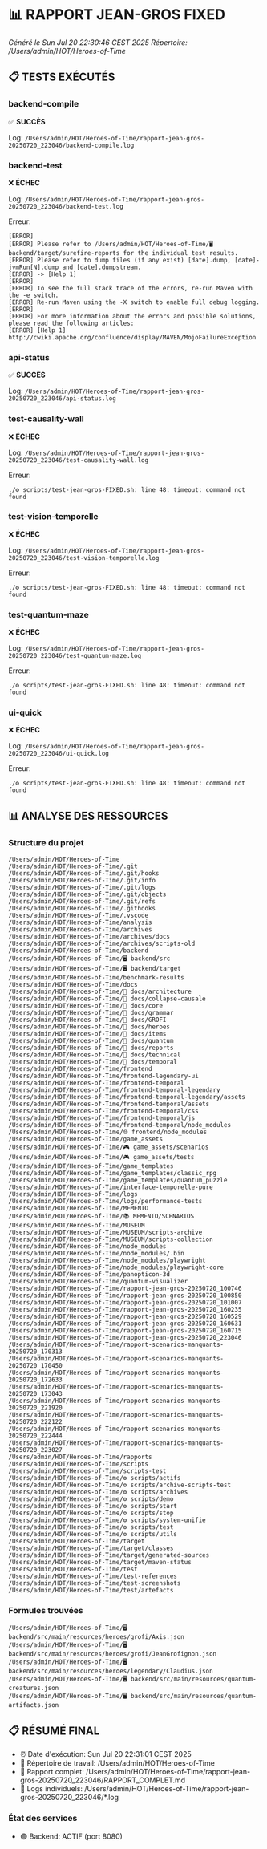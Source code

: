 # 📊 RAPPORT JEAN-GROS FIXED
*Généré le Sun Jul 20 22:30:46 CEST 2025*
*Répertoire: /Users/admin/HOT/Heroes-of-Time*

## 📋 TESTS EXÉCUTÉS

### backend-compile

✅ **SUCCÈS**

Log: `/Users/admin/HOT/Heroes-of-Time/rapport-jean-gros-20250720_223046/backend-compile.log`

### backend-test

❌ **ÉCHEC**

Log: `/Users/admin/HOT/Heroes-of-Time/rapport-jean-gros-20250720_223046/backend-test.log`

Erreur:
```
[ERROR] 
[ERROR] Please refer to /Users/admin/HOT/Heroes-of-Time/🖥️ backend/target/surefire-reports for the individual test results.
[ERROR] Please refer to dump files (if any exist) [date].dump, [date]-jvmRun[N].dump and [date].dumpstream.
[ERROR] -> [Help 1]
[ERROR] 
[ERROR] To see the full stack trace of the errors, re-run Maven with the -e switch.
[ERROR] Re-run Maven using the -X switch to enable full debug logging.
[ERROR] 
[ERROR] For more information about the errors and possible solutions, please read the following articles:
[ERROR] [Help 1] http://cwiki.apache.org/confluence/display/MAVEN/MojoFailureException
```

### api-status

✅ **SUCCÈS**

Log: `/Users/admin/HOT/Heroes-of-Time/rapport-jean-gros-20250720_223046/api-status.log`

### test-causality-wall

❌ **ÉCHEC**

Log: `/Users/admin/HOT/Heroes-of-Time/rapport-jean-gros-20250720_223046/test-causality-wall.log`

Erreur:
```
./⚙️ scripts/test-jean-gros-FIXED.sh: line 48: timeout: command not found
```

### test-vision-temporelle

❌ **ÉCHEC**

Log: `/Users/admin/HOT/Heroes-of-Time/rapport-jean-gros-20250720_223046/test-vision-temporelle.log`

Erreur:
```
./⚙️ scripts/test-jean-gros-FIXED.sh: line 48: timeout: command not found
```

### test-quantum-maze

❌ **ÉCHEC**

Log: `/Users/admin/HOT/Heroes-of-Time/rapport-jean-gros-20250720_223046/test-quantum-maze.log`

Erreur:
```
./⚙️ scripts/test-jean-gros-FIXED.sh: line 48: timeout: command not found
```

### ui-quick

❌ **ÉCHEC**

Log: `/Users/admin/HOT/Heroes-of-Time/rapport-jean-gros-20250720_223046/ui-quick.log`

Erreur:
```
./⚙️ scripts/test-jean-gros-FIXED.sh: line 48: timeout: command not found
```


## 📊 ANALYSE DES RESSOURCES

### Structure du projet
```
/Users/admin/HOT/Heroes-of-Time
/Users/admin/HOT/Heroes-of-Time/.git
/Users/admin/HOT/Heroes-of-Time/.git/hooks
/Users/admin/HOT/Heroes-of-Time/.git/info
/Users/admin/HOT/Heroes-of-Time/.git/logs
/Users/admin/HOT/Heroes-of-Time/.git/objects
/Users/admin/HOT/Heroes-of-Time/.git/refs
/Users/admin/HOT/Heroes-of-Time/.githooks
/Users/admin/HOT/Heroes-of-Time/.vscode
/Users/admin/HOT/Heroes-of-Time/analysis
/Users/admin/HOT/Heroes-of-Time/archives
/Users/admin/HOT/Heroes-of-Time/archives/docs
/Users/admin/HOT/Heroes-of-Time/archives/scripts-old
/Users/admin/HOT/Heroes-of-Time/backend
/Users/admin/HOT/Heroes-of-Time/🖥️ backend/src
/Users/admin/HOT/Heroes-of-Time/🖥️ backend/target
/Users/admin/HOT/Heroes-of-Time/benchmark-results
/Users/admin/HOT/Heroes-of-Time/docs
/Users/admin/HOT/Heroes-of-Time/📖 docs/architecture
/Users/admin/HOT/Heroes-of-Time/📖 docs/collapse-causale
/Users/admin/HOT/Heroes-of-Time/📖 docs/core
/Users/admin/HOT/Heroes-of-Time/📖 docs/grammar
/Users/admin/HOT/Heroes-of-Time/📖 docs/GROFI
/Users/admin/HOT/Heroes-of-Time/📖 docs/heroes
/Users/admin/HOT/Heroes-of-Time/📖 docs/items
/Users/admin/HOT/Heroes-of-Time/📖 docs/quantum
/Users/admin/HOT/Heroes-of-Time/📖 docs/reports
/Users/admin/HOT/Heroes-of-Time/📖 docs/technical
/Users/admin/HOT/Heroes-of-Time/📖 docs/temporal
/Users/admin/HOT/Heroes-of-Time/frontend
/Users/admin/HOT/Heroes-of-Time/frontend-legendary-ui
/Users/admin/HOT/Heroes-of-Time/frontend-temporal
/Users/admin/HOT/Heroes-of-Time/frontend-temporal-legendary
/Users/admin/HOT/Heroes-of-Time/frontend-temporal-legendary/assets
/Users/admin/HOT/Heroes-of-Time/frontend-temporal/assets
/Users/admin/HOT/Heroes-of-Time/frontend-temporal/css
/Users/admin/HOT/Heroes-of-Time/frontend-temporal/js
/Users/admin/HOT/Heroes-of-Time/frontend-temporal/node_modules
/Users/admin/HOT/Heroes-of-Time/🌐 frontend/node_modules
/Users/admin/HOT/Heroes-of-Time/game_assets
/Users/admin/HOT/Heroes-of-Time/🎮 game_assets/scenarios
/Users/admin/HOT/Heroes-of-Time/🎮 game_assets/tests
/Users/admin/HOT/Heroes-of-Time/game_templates
/Users/admin/HOT/Heroes-of-Time/game_templates/classic_rpg
/Users/admin/HOT/Heroes-of-Time/game_templates/quantum_puzzle
/Users/admin/HOT/Heroes-of-Time/interface-temporelle-pure
/Users/admin/HOT/Heroes-of-Time/logs
/Users/admin/HOT/Heroes-of-Time/logs/performance-tests
/Users/admin/HOT/Heroes-of-Time/MEMENTO
/Users/admin/HOT/Heroes-of-Time/📚 MEMENTO/SCENARIOS
/Users/admin/HOT/Heroes-of-Time/MUSEUM
/Users/admin/HOT/Heroes-of-Time/MUSEUM/scripts-archive
/Users/admin/HOT/Heroes-of-Time/MUSEUM/scripts-collection
/Users/admin/HOT/Heroes-of-Time/node_modules
/Users/admin/HOT/Heroes-of-Time/node_modules/.bin
/Users/admin/HOT/Heroes-of-Time/node_modules/playwright
/Users/admin/HOT/Heroes-of-Time/node_modules/playwright-core
/Users/admin/HOT/Heroes-of-Time/panopticon-3d
/Users/admin/HOT/Heroes-of-Time/quantum-visualizer
/Users/admin/HOT/Heroes-of-Time/rapport-jean-gros-20250720_100746
/Users/admin/HOT/Heroes-of-Time/rapport-jean-gros-20250720_100850
/Users/admin/HOT/Heroes-of-Time/rapport-jean-gros-20250720_101007
/Users/admin/HOT/Heroes-of-Time/rapport-jean-gros-20250720_160235
/Users/admin/HOT/Heroes-of-Time/rapport-jean-gros-20250720_160529
/Users/admin/HOT/Heroes-of-Time/rapport-jean-gros-20250720_160631
/Users/admin/HOT/Heroes-of-Time/rapport-jean-gros-20250720_160715
/Users/admin/HOT/Heroes-of-Time/rapport-jean-gros-20250720_223046
/Users/admin/HOT/Heroes-of-Time/rapport-scenarios-manquants-20250720_170313
/Users/admin/HOT/Heroes-of-Time/rapport-scenarios-manquants-20250720_170450
/Users/admin/HOT/Heroes-of-Time/rapport-scenarios-manquants-20250720_172633
/Users/admin/HOT/Heroes-of-Time/rapport-scenarios-manquants-20250720_173043
/Users/admin/HOT/Heroes-of-Time/rapport-scenarios-manquants-20250720_221920
/Users/admin/HOT/Heroes-of-Time/rapport-scenarios-manquants-20250720_222122
/Users/admin/HOT/Heroes-of-Time/rapport-scenarios-manquants-20250720_222444
/Users/admin/HOT/Heroes-of-Time/rapport-scenarios-manquants-20250720_223027
/Users/admin/HOT/Heroes-of-Time/rapports
/Users/admin/HOT/Heroes-of-Time/scripts
/Users/admin/HOT/Heroes-of-Time/scripts-test
/Users/admin/HOT/Heroes-of-Time/⚙️ scripts/actifs
/Users/admin/HOT/Heroes-of-Time/⚙️ scripts/archive-scripts-test
/Users/admin/HOT/Heroes-of-Time/⚙️ scripts/archives
/Users/admin/HOT/Heroes-of-Time/⚙️ scripts/demo
/Users/admin/HOT/Heroes-of-Time/⚙️ scripts/start
/Users/admin/HOT/Heroes-of-Time/⚙️ scripts/stop
/Users/admin/HOT/Heroes-of-Time/⚙️ scripts/system-unifie
/Users/admin/HOT/Heroes-of-Time/⚙️ scripts/test
/Users/admin/HOT/Heroes-of-Time/⚙️ scripts/utils
/Users/admin/HOT/Heroes-of-Time/target
/Users/admin/HOT/Heroes-of-Time/target/classes
/Users/admin/HOT/Heroes-of-Time/target/generated-sources
/Users/admin/HOT/Heroes-of-Time/target/maven-status
/Users/admin/HOT/Heroes-of-Time/test
/Users/admin/HOT/Heroes-of-Time/test-references
/Users/admin/HOT/Heroes-of-Time/test-screenshots
/Users/admin/HOT/Heroes-of-Time/test/artefacts
```

### Formules trouvées
```
/Users/admin/HOT/Heroes-of-Time/🖥️ backend/src/main/resources/heroes/grofi/Axis.json
/Users/admin/HOT/Heroes-of-Time/🖥️ backend/src/main/resources/heroes/grofi/JeanGrofignon.json
/Users/admin/HOT/Heroes-of-Time/🖥️ backend/src/main/resources/heroes/legendary/Claudius.json
/Users/admin/HOT/Heroes-of-Time/🖥️ backend/src/main/resources/quantum-creatures.json
/Users/admin/HOT/Heroes-of-Time/🖥️ backend/src/main/resources/quantum-artifacts.json
```

## 📋 RÉSUMÉ FINAL

- ⏰ Date d'exécution: Sun Jul 20 22:31:01 CEST 2025
- 📂 Répertoire de travail: /Users/admin/HOT/Heroes-of-Time
- 📁 Rapport complet: /Users/admin/HOT/Heroes-of-Time/rapport-jean-gros-20250720_223046/RAPPORT_COMPLET.md
- 📄 Logs individuels: /Users/admin/HOT/Heroes-of-Time/rapport-jean-gros-20250720_223046/*.log

### État des services
- 🟢 Backend: ACTIF (port 8080)

